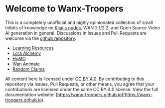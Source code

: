 # Welcome to Wanx-Troopers

This is a completely unofficial and highly opinionated collection of small tidbits of knowledge on [Kijai's nodes](https://github.com/kijai/ComfyUI-WanVideoWrapper),
WAN 2.1/2.2, and Open Source Video AI generation in general. Discussions in Issues and Pull Requests are welcome via the [github repository](https://github.com/wanx-troopers/wanx-troopers.github.io).

* [Learning Resources](learning-resources.md)
* [Lora Alchemy](LoRA-alchemy.md)
* [HuMO](HuMO.md)
* [Wan Animate](WanAnimate.md)
* [Random Claims](random-claims.md)

All content here is licensed under [CC BY 4.0](https://creativecommons.org/licenses/by/4.0/legalcode.txt).
By contributing to this repository via Issues, Pull Requests, or other means, you agree that your contributions are licensed under the same CC BY 4.0 license.
View the full documentation website: [https://wanx-troopers.github.io](https://wanx-troopers.github.io).

